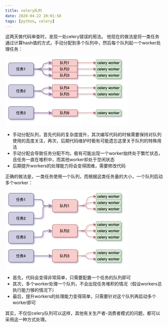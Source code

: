 ```yaml
---
title: celery队列
date: 2020-04-22 20:01:58
tags: [python, celery]
---
```


这两天做代码审查时，发现一处celery错误的用法。
他现在的做法是将一类任务通过计算hash值的方式，手动分配到多个队列中，然后每个队列起一个worker处理任务：

![](/images/python-celery-1.png)

* 手动分配队列，首先代码的复杂度提升，其次编写代码的时候需要保持对队列使用的高度关注，再次，后期代码维护时极有可能遗忘这里关于队列的特殊用法
* 手动分配会导致任务分配不均，极有可能出现一个worker始终处于繁忙状态，且任务一直在堆积中，而其他worker却处于空闲状态
* 后期提升workers的处理能力将会变得困难，需要修改代码

<!--more-->

正确的做法是，一类任务使用一个队列，而根据这类任务量的大小，一个队列启动多个worker：

![](/images/python-celery-2.png)

* 首先，代码会变得非常简单，只需要配置一个任务的队列即可
* 其次，多个worker处理一个队列，不会出现任务堆积的情况（假设workers总执行能力够的情况下）
* 最后，提升workers的处理能力变得简单，只需要针对这个队列再启动多个worker即可

其实，不仅仅celery队列可以这样，其他有关生产者-消费者模式的问题，都可以采用这一种方式处理。
